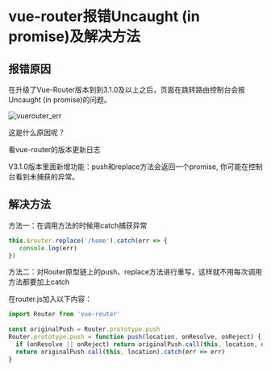 # vue-router报错Uncaught (in promise)及解决方法

## 报错原因

在升级了Vue-Router版本到到3.1.0及以上之后，页面在跳转路由控制台会报Uncaught (in promise)的问题。

![vuerouter_err](https://cdn.jsdelivr.net/gh/whf605319646/image_store/assets/blog/vuerouter_err.png)

这是什么原因呢？

看vue-router的版本更新日志

V3.1.0版本里面新增功能：push和replace方法会返回一个promise, 你可能在控制台看到未捕获的异常。

## 解决方法

方法一：在调用方法的时候用catch捕获异常

```javascript
this.$router.replace('/home').catch(err => {
   console.log(err)
})
```

方法二：对Router原型链上的push、replace方法进行重写，这样就不用每次调用方法都要加上catch

在router.js加入以下内容：
```javascript
import Router from 'vue-router'
  
const originalPush = Router.prototype.push
Router.prototype.push = function push(location, onResolve, onReject) {
  if (onResolve || onReject) return originalPush.call(this, location, onResolve, onReject)
  return originalPush.call(this, location).catch(err => err)
}
```
